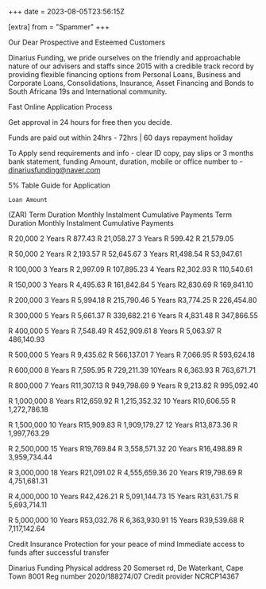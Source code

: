 +++
date = 2023-08-05T23:56:15Z

[extra]
from = "Spammer"
+++

Our Dear Prospective and Esteemed Customers
  
 Dinarius Funding, we pride ourselves on the friendly and approachable nature of our advisers and staffs since 2015 with a credible track record by providing flexible financing options from Personal Loans, Business and Corporate Loans, Consolidations, Insurance, Asset Financing and Bonds to South Africana 19s and International community.
  
 Fast Online Application Process
  
 Get approval in 24 hours for free then you decide.
  
 Funds are paid out within 24hrs - 72hrs | 60 days repayment holiday

To Apply send requirements and info - clear ID copy, pay slips or 3 months bank statement, funding Amount, duration, mobile or office number to - dinariusfunding@naver.com 

5% Table Guide for Application
 
  
    Loan Amount
 (ZAR)
	  Term Duration
	  Monthly
 Instalment
	  Cumulative
 Payments
	  Term
 Duration
	  Monthly
 Instalment
	  Cumulative
 Payments

   R 20,000
	  2 Years
	  R 877.43
	  R 21,058.27
	  3 Years
	  R 599.42
	  R 21,579.05

   R 50,000
	  2 Years
	  R 2,193.57
	  R 52,645.67
	  3 Years
	  R1,498.54
	  R 53,947.61

   R 100,000
	  3 Years
	  R 2,997.09
	  R 107,895.23
	  4 Years
	  R2,302.93
	  R 110,540.61

   R 150,000
	  3 Years
	  R 4,495.63
	  R 161,842.84
	  5 Years
	  R2,830.69
	  R 169,841.10

   R 200,000
	  3 Years
	  R 5,994.18
	  R 215,790.46
	  5 Years
	  R3,774.25
	  R 226,454.80

   R 300,000
	  5 Years
	  R 5,661.37
	  R 339,682.21
	  6 Years
	  R 4,831.48
	  R 347,866.55

   R 400,000
	  5 Years
	  R 7,548.49
	  R 452,909.61
	  8 Years
	  R 5,063.97
	  R 486,140.93

   R 500,000
	  5 Years
	  R 9,435.62
	  R 566,137.01
	  7 Years
	  R 7,066.95
	  R 593,624.18

   R 600,000
	  8 Years
	  R 7,595.95
	  R 729,211.39
	  10Years
	  R 6,363.93
	  R 763,671.71

   R 800,000
	  7 Years
	  R11,307.13
	  R 949,798.69
	  9 Years
	  R 9,213.82
	  R 995,092.40

   R 1,000,000
	  8 Years
	  R12,659.92
	  R 1,215,352.32
	  10 Years
	  R10,606.55
	  R 1,272,786.18

   R 1,500,000
	  10 Years
	  R15,909.83
	  R 1,909,179.27
	  12 Years
	  R13,873.36
	  R 1,997,763.29

   R 2,500,000
	  15 Years
	  R19,769.84
	  R 3,558,571.32
	  20 Years
	  R16,498.89
	  R 3,959,734.44

   R 3,000,000
	  18 Years
	  R21,091.02
	  R 4,555,659.36
	  20 Years
	  R19,798.69
	  R 4,751,681.31

   R 4,000,000
	  10 Years
	  R42,426.21
	  R 5,091,144.73
	  15 Years
	  R31,631.75
	  R 5,693,714.11

   R 5,000,000
	  10 Years
	  R53,032.76
	  R 6,363,930.91
	  15 Years
	  R39,539.68
	  R 7,117,142.64

 
 Credit Insurance Protection for your peace of mind
 Immediate access to funds after successful transfer
  
  
 Dinarius Funding
 Physical address 20 Somerset rd, De Waterkant,
 Cape Town 8001 Reg number 2020/188274/07
 Credit provider NCRCP14367
